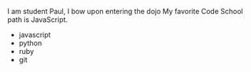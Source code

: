 I am student Paul, I bow upon entering the dojo
My favorite Code School path is JavaScript.
* javascript
* python
* ruby
* git
